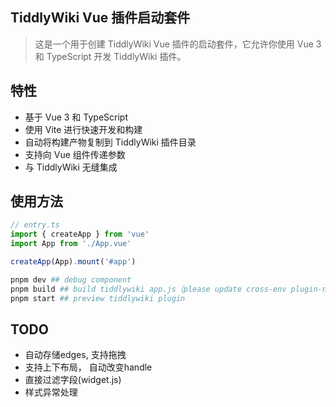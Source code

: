 ## TiddlyWiki Vue 插件启动套件

> 这是一个用于创建 TiddlyWiki Vue 插件的启动套件，它允许你使用 Vue 3 和 TypeScript 开发 TiddlyWiki 插件。

## 特性

* 基于 Vue 3 和 TypeScript
* 使用 Vite 进行快速开发和构建
* 自动将构建产物复制到 TiddlyWiki 插件目录
* 支持向 Vue 组件传递参数
* 与 TiddlyWiki 无缝集成

## 使用方法


```ts
// entry.ts
import { createApp } from 'vue'
import App from './App.vue'

createApp(App).mount('#app')
```

```bash
pnpm dev ## debug component
pnpm build ## build tiddlywiki app.js（please update cross-env plugin-name var)
pnpm start ## preview tiddlywiki plugin
```

## TODO

<!-- vue-flow -->
* 自动存储edges, 支持拖拽
* 支持上下布局， 自动改变handle
* 直接过滤字段(widget.js)
* 样式异常处理

